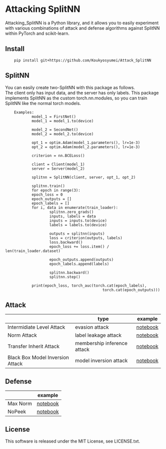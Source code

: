 # Attacking SplitNN

Attacking_SplitNN is a Python library, and it allows you to easily experiment with various combinations of attack and defense algorithms against SplitNN within PyTorch and scikit-learn.

## Install

        pip install git+https://github.com/Koukyosyumei/Attack_SplitNN

## SplitNN

You can easily create two-SplitNN with this package as follows.\
The client only has input data, and the server has only labels.
This package implements SplitNN as the custom torch.nn.modules, so you
can train SplitNN like the normal torch models.



        Examples:
                model_1 = FirstNet()
                model_1 = model_1.to(device)

                model_2 = SecondNet()
                model_2 = model_2.to(device)

                opt_1 = optim.Adam(model_1.parameters(), lr=1e-3)
                opt_2 = optim.Adam(model_2.parameters(), lr=1e-3)

                criterion = nn.BCELoss()

                client = Client(model_1)
                server = Server(model_2)

                splitnn = SplitNN(client, server, opt_1, opt_2)

                splitnn.train()
                for epoch in range(3):
                epoch_loss = 0
                epoch_outputs = []
                epoch_labels = []
                for i, data in enumerate(train_loader):
                        splitnn.zero_grads()
                        inputs, labels = data
                        inputs = inputs.to(device)
                        labels = labels.to(device)

                        outputs = splitnn(inputs)
                        loss = criterion(outputs, labels)
                        loss.backward()
                        epoch_loss += loss.item() / len(train_loader.dataset)

                        epoch_outputs.append(outputs)
                        epoch_labels.append(labels)

                        splitnn.backward()
                        splitnn.step()

                print(epoch_loss, torch_auc(torch.cat(epoch_labels),
                                                torch.cat(epoch_outputs)))

## Attack

|                                  | type                        | example                                                |
| -------------------------------- | --------------------------- | ------------------------------------------------------ |
| Intermidiate Level Attack        | evasion attack              | [notebook](examples/IntermidiateLevelAttack.ipynb)     |
| Norm Attack                      | label leakage attack        | [notebook](examples/Label_Leakage.ipynb)               |
| Transfer Inherit Attack          | membership inference attack | [notebook](examples/Membershio_Inference_Attack.ipynb) |
| Black Box Model Inversion Attack | model inversion attack      | [notebook](examples/Black_Box_Model_Inversion.ipynb)   |


## Defense

|          | example                                                             |
| -------- | ------------------------------------------------------------------- |
| Max Norm | [notebook](examples/Label_Leakage.ipynb)                            |
| NoPeek   | [notebook](examples/.ipynb_checkpoints/NoPeekLoss-checkpoint.ipynb) |

## License

This software is released under the MIT License, see LICENSE.txt.
